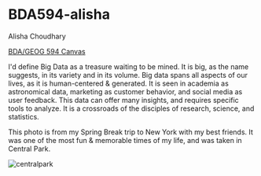 # BDA594-alisha
Alisha Choudhary

[BDA/GEOG 594 Canvas](https://sdsu.instructure.com/courses/141078)

I'd define Big Data as a treasure waiting to be mined. It is big, as the name suggests, in its variety and in its volume. Big data spans all aspects of our lives, as it is human-centered & generated. It is seen in academia as astronomical data, marketing as customer behavior, and social media as user feedback. This data can offer 
many insights, and requires specific tools to analyze. It is a crossroads of the disciples of research, science, and statistics. 

This photo is from my Spring Break trip to New York with my best friends. It was one of the most fun & memorable times of my life, and was taken in Central Park.

![centralpark](https://github.com/alishac928/BDA594-alisha/assets/111926023/6cf20c13-37cb-4b26-bb71-0e7ed3eb2e46)
